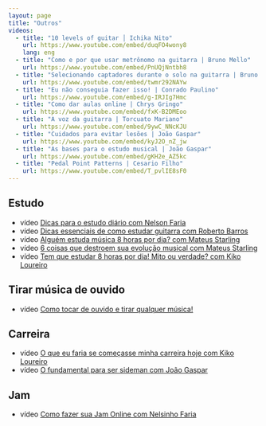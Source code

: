 ```yaml
---
layout: page
title: "Outros"
videos:
  - title: "10 levels of guitar │ Ichika Nito"
    url: https://www.youtube.com/embed/duqFO4wony8
    lang: eng
  - title: "Como e por que usar metrônomo na guitarra | Bruno Mello"
    url: https://www.youtube.com/embed/PnUQjNntbh8
  - title: "Selecionando captadores durante o solo na guitarra | Bruno Mello"
    url: https://www.youtube.com/embed/twmr292NAYw
  - title: "Eu não conseguia fazer isso! | Conrado Paulino"
    url: https://www.youtube.com/embed/g-IRJIg7Hmc
  - title: "Como dar aulas online | Chrys Gringo"
    url: https://www.youtube.com/embed/fxK-B2DMEoo
  - title: "A voz da guitarra | Torcuato Mariano"
    url: https://www.youtube.com/embed/9ywC_NNcKJU
  - title: "Cuidados para evitar lesões | João Gaspar"
    url: https://www.youtube.com/embed/kyJ2O_nZ_jw
  - title: "As bases para o estudo musical | João Gaspar"
    url: https://www.youtube.com/embed/gKH2e_AZ5kc
  - title: "Pedal Point Patterns | Cesario Filho"
    url: https://www.youtube.com/embed/T_pvlIE8sF0
---
```


## Estudo

* <span class="badge badge-primary">vídeo</span> [Dicas para o estudo diário com Nelson Faria](study/nelson-faria/)
* <span class="badge badge-primary">vídeo</span> [Dicas essenciais de como estudar guitarra com Roberto Barros](study/roberto-barros/)
* <span class="badge badge-primary">vídeo</span> [Alguém estuda música 8 horas por dia? com Mateus Starling](study/mateus-starling/)
* <span class="badge badge-primary">vídeo</span> [6 coisas que destroem sua evolução musical com Mateus Starling](study/mateus-starling/evolution/)
* <span class="badge badge-primary">vídeo</span> [Tem que estudar 8 horas por dia! Mito ou verdade? com Kiko Loureiro](study/kiko-loureiro/)

## Tirar música de ouvido

* <span class="badge badge-primary">vídeo</span> [Como tocar de ouvido e tirar qualquer música!](heard/)

## Carreira

* <span class="badge badge-primary">vídeo</span> [O que eu faria se começasse minha carreira hoje com Kiko Loureiro](career/)
* <span class="badge badge-primary">vídeo</span> [O fundamental para ser sideman com João Gaspar](career/sideman/)

## Jam

* <span class="badge badge-primary">vídeo</span> [Como fazer sua Jam Online com Nelsinho Faria](jam/)
